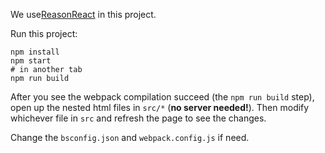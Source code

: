 We use[ReasonReact](https://github.com/reasonml/reason-react) in this project.

Run this project:

```
npm install
npm start
# in another tab
npm run build
```

After you see the webpack compilation succeed (the `npm run build` step), open up the nested html files in `src/*` (**no server needed!**). Then modify whichever file in `src` and refresh the page to see the changes.

Change the `bsconfig.json` and `webpack.config.js` if need.
